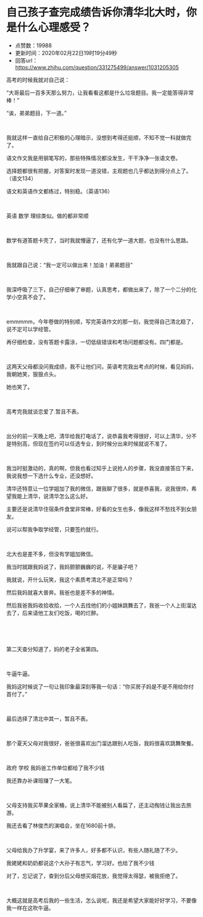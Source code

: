 # 自己孩子查完成绩告诉你清华北大时，你是什么心理感受？
- 点赞数：19988
- 更新时间：2020年02月22日19时19分49秒
- 回答url：https://www.zhihu.com/question/331275499/answer/1031205305
<body>
 <p data-pid="GXQUxAV3">高考的时候我就对自己说：</p>
 <p data-pid="oC-qFKFK">“大哥最后一百多天那么努力，让我看看这都是什么垃圾题目。我一定能答得非常棒！”</p>
 <p data-pid="Rj-swRLQ">“诶，弟弟题目，下一道。”</p>
 <p class="ztext-empty-paragraph"><br></p>
 <p data-pid="p8lrRiro">我就这样一直给自己积极的心理暗示，没想到考得还挺顺，不知不觉一科就做完了。</p>
 <p data-pid="PSPHRFgC">语文作文我是用钢笔写的，那些特殊情况都没发生，干干净净一张语文卷。</p>
 <p data-pid="zYdg9SMH">选择题都很有把握，对答案时发现一道没错，主观题也几乎都达到得分点上了。（语文134）</p>
 <p data-pid="62rh3ZD1">语文和英语作文都练过，特别稳。（英语136）</p>
 <p class="ztext-empty-paragraph"><br></p>
 <p data-pid="-9FMX2Pj">英语 数学 理综类似。做的都非常顺</p>
 <p class="ztext-empty-paragraph"><br></p>
 <p data-pid="sOMf4Z-K">数学有道答题卡壳了，当时我就懵逼了，还有化学一道大题，也没有什么思路。</p>
 <p class="ztext-empty-paragraph"><br></p>
 <p data-pid="IO-1QuSe">我就跟自己说：“我一定可以做出来！加油！弟弟题目”</p>
 <p class="ztext-empty-paragraph"><br></p>
 <p data-pid="cETY0qk3">我深呼吸了三下，自己仔细审了审题，认真思考，都做出来了，除了一个二分的化学小空真不会了。</p>
 <p class="ztext-empty-paragraph"><br></p>
 <p data-pid="E75p6-fY">emmmmm，今年卷做的特别顺，写完英语作文的那一刻，我觉得自己清北稳了，说不定可以学经管。</p>
 <p data-pid="pWrs84FC">再仔细检查，没有答题卡露涂，一切低级错误和考场问题都没有。四门都是。</p>
 <p class="ztext-empty-paragraph"><br></p>
 <p data-pid="9ASNqlJ-">这两天父母都没问我成绩，我不让他们问，英语考完我出考点的时候，看见妈妈，我朝她笑，狠狠点头。</p>
 <p data-pid="BYJQXZa3">她也笑了。</p>
 <p class="ztext-empty-paragraph"><br></p>
 <p data-pid="zrVUUvAe">高考完我就谈恋爱了.暂且不表。</p>
 <p class="ztext-empty-paragraph"><br></p>
 <p data-pid="R6sJnCur">出分的前一天晚上吧，清华给我打电话了，说恭喜我考得很好，可以上清华，分不是特别高，但现在签约可以任选专业，到时候分出来时候就说不准了。</p>
 <p class="ztext-empty-paragraph"><br></p>
 <p data-pid="-6KSgg-5">我当时挺激动的，真的啊，但我也看过知乎上说抢人的步骤，我没直接答应下来，我说我想一下选什么专业，还没想好。</p>
 <p data-pid="FQGKod7G">清华还特意让一位学姐加了我的微信，跟我聊了很多，就是恭喜我，说我很帅，希望我能上清华，说清华怎么这么好。</p>
 <p data-pid="g-dpMnqh">主要还是说清华住宿条件食堂非常棒，好看的女生也多，像我这样不愁找不到女朋友。</p>
 <p data-pid="hfrQkdsx">说可以帮我争取学经管，只要签约就行。</p>
 <p class="ztext-empty-paragraph"><br></p>
 <p data-pid="G5l3AGJV">北大也是差不多，但没有学姐加微信。</p>
 <p data-pid="GjtPeqdf">我当时就跟我妈说了，我妈颤颤巍巍的说，不是骗子吧？</p>
 <p data-pid="Jd8vj50l">我就说，开什么玩笑，我这个素质考清北不是正常吗？</p>
 <p data-pid="3LeYlFyB">然后我妈就喜大普奔。我爸也是差不多的神情。</p>
 <p data-pid="cEpV_GJT">然后我爸我妈收拾收拾，一个人去找他们的小姐妹跳舞去了，我爸一个人上街溜达去了，后来请他工友们吃饭，喝的烂醉。</p>
 <p class="ztext-empty-paragraph"><br></p>
 <p class="ztext-empty-paragraph"><br></p>
 <p data-pid="vrz8iFsw">第二天查分知道了，妈的老子全省第四。</p>
 <p class="ztext-empty-paragraph"><br></p>
 <p data-pid="Q3L0MX76">牛逼牛逼。</p>
 <p data-pid="EQ_GVXnK">我妈这时候说了一句让我印象最深刻等我一句话：“你买房子妈是不是不用给你付首付了。”</p>
 <p class="ztext-empty-paragraph"><br></p>
 <p data-pid="eQPd1j8m">最后选择了清北中其一，暂且不表。</p>
 <p class="ztext-empty-paragraph"><br></p>
 <p data-pid="vZkENDbQ">那个夏天父母对我很好，爸爸很喜欢出门溜达跟别人吃饭，我妈很喜欢跳舞聚餐。</p>
 <p class="ztext-empty-paragraph"><br></p>
 <p data-pid="nb5ElRIM">政府 学校 我妈爸工作单位都给了我不少钱</p>
 <p data-pid="aEKgT1CB">我还靠办补课班赚了一大笔。</p>
 <p class="ztext-empty-paragraph"><br></p>
 <p data-pid="Nn5nshep">父母支持我买苹果全家桶，说上清华不能被别人看扁了，还主动掏钱让我出去旅游。</p>
 <p data-pid="T5qybePL">我还去看了林俊杰的演唱会，坐在1680前十排。</p>
 <p class="ztext-empty-paragraph"><br></p>
 <p data-pid="bUM6xhqa">父母给我办了升学宴，来了许多人，好多都不认识，有些人随礼随了不少。</p>
 <p data-pid="rg-y3JHH">我姥姥和奶奶都说这个大孙子有志气，学习好。也给了我不少钱</p>
 <p data-pid="cg43ItMh">对了，忘记说了，查到分后父母想买烟花放，我觉得太得瑟，被我拒绝了。</p>
 <p class="ztext-empty-paragraph"><br></p>
 <p data-pid="mnYyfnka">大概这就是高考后我的一些生活，怎么说呢，我还是希望大家能好好学习，不要像我一样在这吹牛逼。</p>
</body>